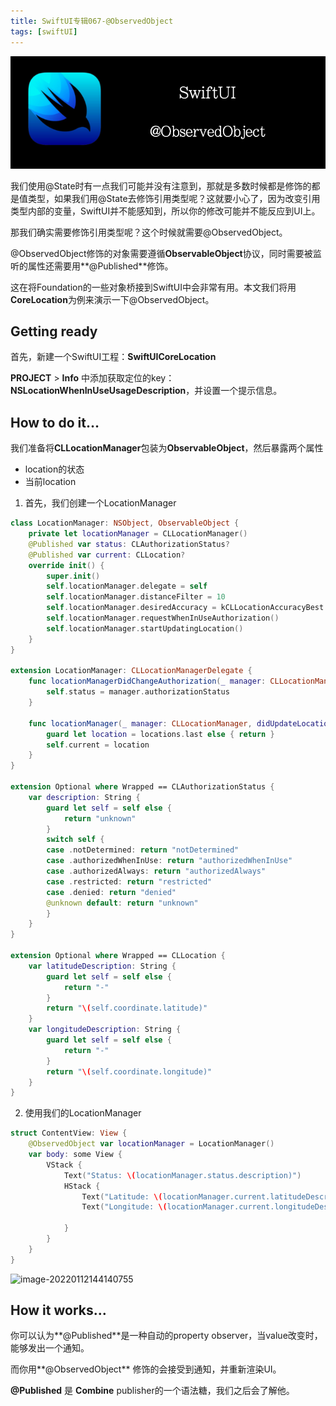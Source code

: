 ```yaml
---
title: SwiftUI专辑067-@ObservedObject
tags: [swiftUI]
---
```

![headerimg](./Header.png)

我们使用@State时有一点我们可能并没有注意到，那就是多数时候都是修饰的都是值类型，如果我们用@State去修饰引用类型呢？这就要小心了，因为改变引用类型内部的变量，SwiftUI并不能感知到，所以你的修改可能并不能反应到UI上。

那我们确实需要修饰引用类型呢？这个时候就需要@ObservedObject。

@ObservedObject修饰的对象需要遵循**ObservableObject**协议，同时需要被监听的属性还需要用**@Published**修饰。

这在将Foundation的一些对象桥接到SwiftUI中会非常有用。本文我们将用**CoreLocation**为例来演示一下@ObservedObject。
<!--truncate-->
## Getting ready

首先，新建一个SwiftUI工程：**SwiftUICoreLocation**

**PROJECT** > **Info** 中添加获取定位的key：**NSLocationWhenInUseUsageDescription**，并设置一个提示信息。

## How to do it…

我们准备将**CLLocationManager**包装为**ObservableObject**，然后暴露两个属性

- location的状态
- 当前location

1. 首先，我们创建一个LocationManager
```swift
class LocationManager: NSObject, ObservableObject {
    private let locationManager = CLLocationManager()
    @Published var status: CLAuthorizationStatus?
    @Published var current: CLLocation?
    override init() {
        super.init()
        self.locationManager.delegate = self
        self.locationManager.distanceFilter = 10
        self.locationManager.desiredAccuracy = kCLLocationAccuracyBest
        self.locationManager.requestWhenInUseAuthorization()
        self.locationManager.startUpdatingLocation()
    }
}

extension LocationManager: CLLocationManagerDelegate {
    func locationManagerDidChangeAuthorization(_ manager: CLLocationManager) {
        self.status = manager.authorizationStatus
    }
    
    func locationManager(_ manager: CLLocationManager, didUpdateLocations locations: [CLLocation]) {
        guard let location = locations.last else { return }
        self.current = location
    }
}

extension Optional where Wrapped == CLAuthorizationStatus {
    var description: String {
        guard let self = self else {
            return "unknown"
        }
        switch self {
        case .notDetermined: return "notDetermined"
        case .authorizedWhenInUse: return "authorizedWhenInUse"
        case .authorizedAlways: return "authorizedAlways"
        case .restricted: return "restricted"
        case .denied: return "denied"
        @unknown default: return "unknown"
        }
    }
}

extension Optional where Wrapped == CLLocation {
    var latitudeDescription: String {
        guard let self = self else {
            return "-"
        }
        return "\(self.coordinate.latitude)"
    }
    var longitudeDescription: String {
        guard let self = self else {
            return "-"
        }
        return "\(self.coordinate.longitude)"
    }
}
```

2. 使用我们的LocationManager
```swift
struct ContentView: View {
    @ObservedObject var locationManager = LocationManager()
    var body: some View {
        VStack {
            Text("Status: \(locationManager.status.description)")
            HStack {
                Text("Latitude: \(locationManager.current.latitudeDescription)")
                Text("Longitude: \(locationManager.current.longitudeDescription)")

            }
        }
    }
}
```

![image-20220112144140755](https://tva1.sinaimg.cn/large/008i3skNgy1gyavuq6giyj30c40omaad.jpg)

## How it works…

你可以认为**@Published**是一种自动的property observer，当value改变时，能够发出一个通知。

而你用**@ObservedObject** 修饰的会接受到通知，并重新渲染UI。

**@Published** 是 **Combine** publisher的一个语法糖，我们之后会了解他。

